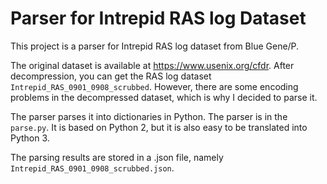 # Parser for Intrepid RAS log Dataset
This project is a parser for Intrepid RAS log dataset from Blue Gene/P.

The original dataset is available at https://www.usenix.org/cfdr. After decompression,  you can get the RAS log dataset ```Intrepid_RAS_0901_0908_scrubbed```. However, there are some encoding problems in the decompressed dataset, which is why I decided to parse it.

The parser parses it into dictionaries in Python. The parser is in the ```parse.py```. It is based on Python 2, but it is also easy to be translated into Python 3.

The parsing results are stored in a .json file, namely ```Intrepid_RAS_0901_0908_scrubbed.json```.
